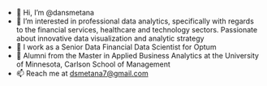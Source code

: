 - 👋 Hi, I’m @dansmetana
- 👀 I’m interested in professional data analytics, specifically with regards to the financial services, healthcare and technology sectors. Passionate about innovative data visualization and analytic strategy
- 💼 I work as a Senior Data Financial Data Scientist for Optum
- 🌱 Alumni from the Master in Applied Business Analytics at the University of Minnesota, Carlson School of Management
- 📫 Reach me at dsmetana7@gmail.com 

